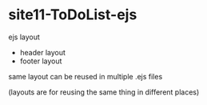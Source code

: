 # site11-ToDoList-ejs

ejs layout

- header layout
- footer layout

same layout can be reused in multiple .ejs files

(layouts are for reusing the same thing in different places)
